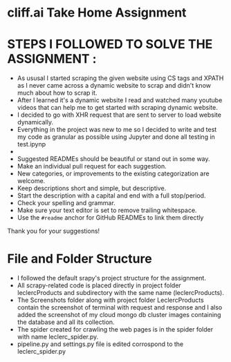 # cliff.ai Take Home Assignment

# STEPS I FOLLOWED TO SOLVE THE ASSIGNMENT :

- As ususal I started scraping the given website using CS tags and XPATH as I never came across a dynamic website to scrap and didn't know much about how to scrap it.
- After I learned it's a dynamic website I read and watched many youtube videos that can help me to get started with scraping dynamic website.
- I decided to go with XHR request that are sent to server to load website dynamically.
- Everything in the project was new to me so I decided to write and test my code as granular as possible using Jupyter and done all testing in test.ipynp
- 
- Suggested READMEs should be beautiful or stand out in some way.
- Make an individual pull request for each suggestion.
- New categories, or improvements to the existing categorization are welcome.
- Keep descriptions short and simple, but descriptive.
- Start the description with a capital and end with a full stop/period.
- Check your spelling and grammar.
- Make sure your text editor is set to remove trailing whitespace.
- Use the `#readme` anchor for GitHub READMEs to link them directly

Thank you for your suggestions!

# File and Folder Structure

- I followed the default srapy's project structure for the assignment.
- All scrapy-related code is placed directly in project folder leclercProducts and subdirectory with the same name (leclercProducts).
- The Screenshots folder along with project folder LeclercProducts contain the screenshot of terminal with request and response and I also added the screenshot
  of my cloud mongo db cluster images containing the database and all its collection.
- The spider created for crawling the web pages is in the spider folder with name leclerc_spider.py.
- pipeline.py and settings.py file is edited corrospond to the leclerc_spider.py
